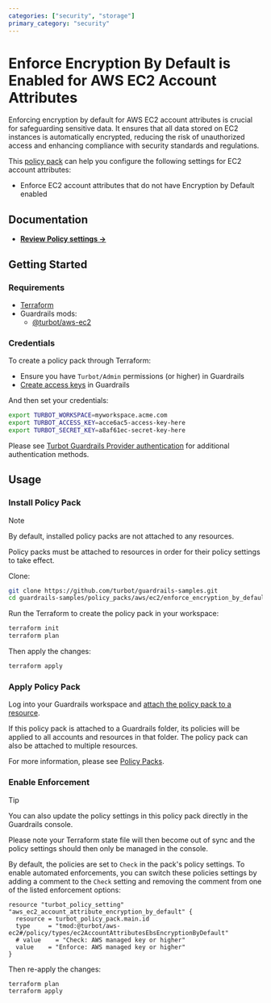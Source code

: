 ```yaml
---
categories: ["security", "storage"]
primary_category: "security"
---
```


# Enforce Encryption By Default is Enabled for AWS EC2 Account Attributes

Enforcing encryption by default for AWS EC2 account attributes is crucial for safeguarding sensitive data. It ensures that all data stored on EC2 instances is automatically encrypted, reducing the risk of unauthorized access and enhancing compliance with security standards and regulations.

This [policy pack](https://turbot.com/guardrails/docs/concepts/resources/smart-folders) can help you configure the following settings for EC2 account attributes:

- Enforce EC2 account attributes that do not have Encryption by Default enabled

## Documentation

- **[Review Policy settings →](https://hub-guardrails-turbot-com-git-development-turbot.vercel.app/policy-packs/enforce_encryption_by_default_is_enabled_for_account_attributes/settings)**

## Getting Started

### Requirements

- [Terraform](https://developer.hashicorp.com/terraform/tutorials/aws-get-started/install-cli)
- Guardrails mods:
  - [@turbot/aws-ec2](https://hub-guardrails-turbot-com-git-development-turbot.vercel.app/aws/mods/aws-ec2)

### Credentials

To create a policy pack through Terraform:

- Ensure you have `Turbot/Admin` permissions (or higher) in Guardrails
- [Create access keys](https://turbot.com/guardrails/docs/guides/iam/access-keys#generate-a-new-guardrails-api-access-key) in Guardrails

And then set your credentials:

```sh
export TURBOT_WORKSPACE=myworkspace.acme.com
export TURBOT_ACCESS_KEY=acce6ac5-access-key-here
export TURBOT_SECRET_KEY=a8af61ec-secret-key-here
```

Please see [Turbot Guardrails Provider authentication](https://registry.terraform.io/providers/turbot/turbot/latest/docs#authentication) for additional authentication methods.

## Usage

### Install Policy Pack

> [!NOTE]
> By default, installed policy packs are not attached to any resources.
>
> Policy packs must be attached to resources in order for their policy settings to take effect.

Clone:

```sh
git clone https://github.com/turbot/guardrails-samples.git
cd guardrails-samples/policy_packs/aws/ec2/enforce_encryption_by_default_is_enabled_for_account_attributes
```

Run the Terraform to create the policy pack in your workspace:

```sh
terraform init
terraform plan
```

Then apply the changes:

```sh
terraform apply
```

### Apply Policy Pack

Log into your Guardrails workspace and [attach the policy pack to a resource](https://turbot.com/guardrails/docs/guides/working-with-folders/smart#attach-a-smart-folder-to-a-resource).

If this policy pack is attached to a Guardrails folder, its policies will be applied to all accounts and resources in that folder. The policy pack can also be attached to multiple resources.

For more information, please see [Policy Packs](https://turbot.com/guardrails/docs/concepts/resources/smart-folders).

### Enable Enforcement

> [!TIP]
> You can also update the policy settings in this policy pack directly in the Guardrails console.
>
> Please note your Terraform state file will then become out of sync and the policy settings should then only be managed in the console.

By default, the policies are set to `Check` in the pack's policy settings. To enable automated enforcements, you can switch these policies settings by adding a comment to the `Check` setting and removing the comment from one of the listed enforcement options:

```hcl
resource "turbot_policy_setting" "aws_ec2_account_attribute_encryption_by_default" {
  resource = turbot_policy_pack.main.id
  type     = "tmod:@turbot/aws-ec2#/policy/types/ec2AccountAttributesEbsEncryptionByDefault"
  # value    = "Check: AWS managed key or higher"
  value    = "Enforce: AWS managed key or higher"
}
```

Then re-apply the changes:

```sh
terraform plan
terraform apply
```
